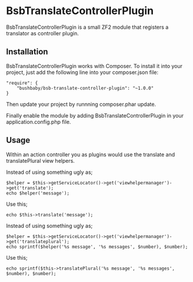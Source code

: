 BsbTranslateControllerPlugin
============================

BsbTranslateControllerPlugin is a small ZF2 module that registers a translator as controller plugin. 

## Installation

BsbTranslateControllerPlugin works with Composer. To install it into your project, just add the following line into your composer.json file:

    "require": {
        "bushbaby/bsb-translate-controller-plugin": "~1.0.0"
    }
   
Then update your project by runnning composer.phar update. 

Finally enable the module by adding BsbTranslateControllerPlugin in your application.config.php file. 


## Usage

Within an action controller you as plugins would use the translate and translatePlural view helpers.

Instead of using something ugly as;

    $helper = $this->getServiceLocator()->get('viewhelpermanager')->get('translate');
    echo $helper('message');

Use this;

    echo $this->translate('message');

Instead of using something ugly as;

    $helper = $this->getServiceLocator()->get('viewhelpermanager')->get('translateplural');
    echo sprintf($helper('%s message', '%s messages', $number), $number);

Use this;

    echo sprintf($this->translatePlural('%s message', '%s messages', $number), $number);
    